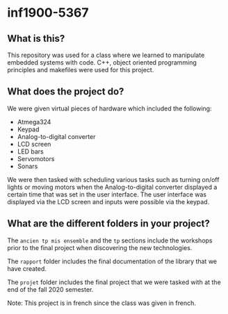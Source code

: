 # inf1900-5367

## What is this?
This repository was used for a class where we learned to manipulate embedded systems with code. C++, object oriented programming principles and makefiles were used for this project.

## What does the project do?
We were given virtual pieces of hardware which included the following:
- Atmega324
- Keypad
- Analog-to-digital converter
- LCD screen
- LED bars
- Servomotors
- Sonars

We were then tasked with scheduling various tasks such as turning on/off lights or moving motors when the Analog-to-digital converter displayed a certain time that was set in the user interface.
The user interface was displayed via the LCD screen and inputs were possible via the keypad.

## What are the different folders in your project?

The `ancien tp mis ensemble` and the `tp` sections include the workshops prior to the final project when discovering the new technologies.

The `rapport` folder includes the final documentation of the library that we have created.

The `projet` folder includes the final project that we were tasked with at the end of the fall 2020 semester.

Note: This project is in french since the class was given in french.
